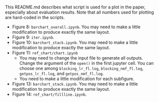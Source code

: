 This README.md describes what script is used for a plot in the paper, especially about evaluation results.
Note that all numbers used for plotting are hard-coded in the scripts.

- Figure 8: `barchart_overall.ipynb`. You may need to make a little modification to produce exactly the same layout.
- Figure 9: `iter.ipynb`.
- Figure 10: `barchart_stack.ipynb`. You may need to make a little modification to produce exactly the same layout.
- Figure 11: `ref_chart/chart.ipynb`
    - You may need to change the input file to generate all outputs. Change the argument of the `open()` in the first jupyter cell. You can choose one among `blocking_lr_fl.log`, `blocking_nmf_fl.log`, `getpos_lr_fl.log`, and `getpos_nmf_fl.log`.
    - You need to make a little modification for each subfigure.
- Figure 13: `barchart_stack.ipynb`. You may need to make a little modification to produce exactly the same layout.
- Figure 14: `ref_chart/fillline.ipynb`.